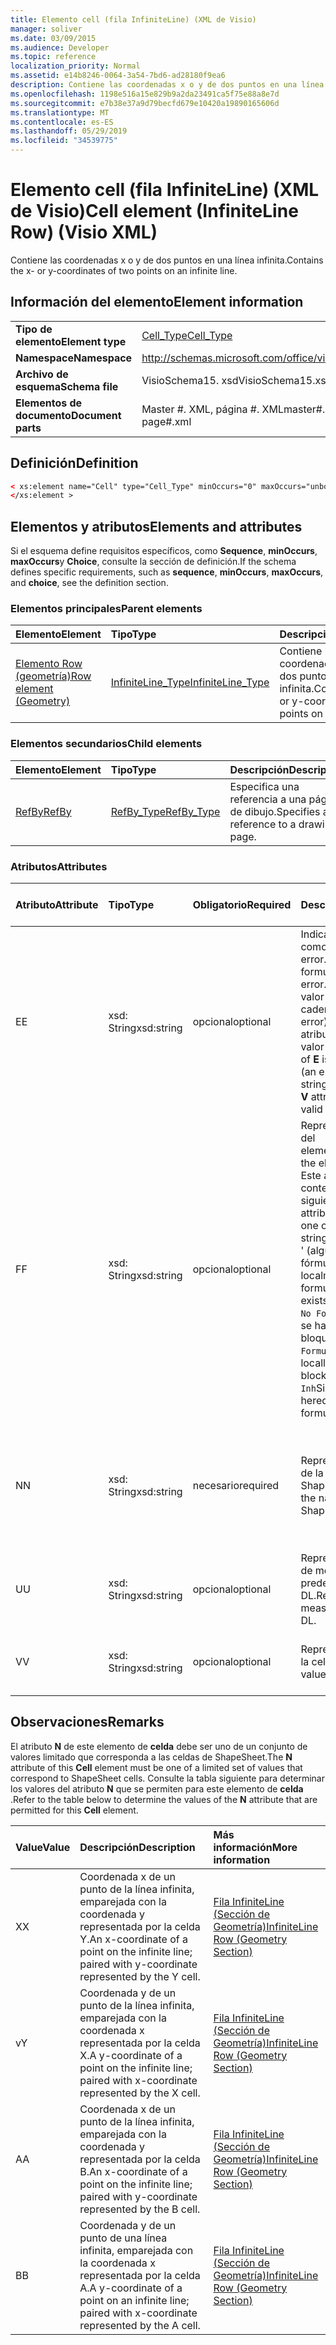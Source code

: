 ```yaml
---
title: Elemento cell (fila InfiniteLine) (XML de Visio)
manager: soliver
ms.date: 03/09/2015
ms.audience: Developer
ms.topic: reference
localization_priority: Normal
ms.assetid: e14b8246-0064-3a54-7bd6-ad28180f9ea6
description: Contiene las coordenadas x o y de dos puntos en una línea infinita.
ms.openlocfilehash: 1198e516a15e829b9a2da23491ca5f75e88a8e7d
ms.sourcegitcommit: e7b38e37a9d79becfd679e10420a19890165606d
ms.translationtype: MT
ms.contentlocale: es-ES
ms.lasthandoff: 05/29/2019
ms.locfileid: "34539775"
---
```

# <a name="cell-element-infiniteline-row-visio-xml"></a><span data-ttu-id="6c740-103">Elemento cell (fila InfiniteLine) (XML de Visio)</span><span class="sxs-lookup"><span data-stu-id="6c740-103">Cell element (InfiniteLine Row) (Visio XML)</span></span>

<span data-ttu-id="6c740-104">Contiene las coordenadas x o y de dos puntos en una línea infinita.</span><span class="sxs-lookup"><span data-stu-id="6c740-104">Contains the x- or y-coordinates of two points on an infinite line.</span></span>
  
## <a name="element-information"></a><span data-ttu-id="6c740-105">Información del elemento</span><span class="sxs-lookup"><span data-stu-id="6c740-105">Element information</span></span>

|||
|:-----|:-----|
|<span data-ttu-id="6c740-106">**Tipo de elemento**</span><span class="sxs-lookup"><span data-stu-id="6c740-106">**Element type**</span></span> <br/> |[<span data-ttu-id="6c740-107">Cell_Type</span><span class="sxs-lookup"><span data-stu-id="6c740-107">Cell_Type</span></span>](cell_type-complextypevisio-xml.md) <br/> |
|<span data-ttu-id="6c740-108">**Namespace**</span><span class="sxs-lookup"><span data-stu-id="6c740-108">**Namespace**</span></span> <br/> |http://schemas.microsoft.com/office/visio/2012/main  <br/> |
|<span data-ttu-id="6c740-109">**Archivo de esquema**</span><span class="sxs-lookup"><span data-stu-id="6c740-109">**Schema file**</span></span> <br/> |<span data-ttu-id="6c740-110">VisioSchema15. xsd</span><span class="sxs-lookup"><span data-stu-id="6c740-110">VisioSchema15.xsd</span></span>  <br/> |
|<span data-ttu-id="6c740-111">**Elementos de documento**</span><span class="sxs-lookup"><span data-stu-id="6c740-111">**Document parts**</span></span> <br/> |<span data-ttu-id="6c740-112">Master #. XML, página #. XML</span><span class="sxs-lookup"><span data-stu-id="6c740-112">master#.xml, page#.xml</span></span>  <br/> |
   
## <a name="definition"></a><span data-ttu-id="6c740-113">Definición</span><span class="sxs-lookup"><span data-stu-id="6c740-113">Definition</span></span>

```XML
< xs:element name="Cell" type="Cell_Type" minOccurs="0" maxOccurs="unbounded" >
</xs:element >
```

## <a name="elements-and-attributes"></a><span data-ttu-id="6c740-114">Elementos y atributos</span><span class="sxs-lookup"><span data-stu-id="6c740-114">Elements and attributes</span></span>

<span data-ttu-id="6c740-115">Si el esquema define requisitos específicos, como **Sequence**, **minOccurs**, **maxOccurs**y **Choice**, consulte la sección de definición.</span><span class="sxs-lookup"><span data-stu-id="6c740-115">If the schema defines specific requirements, such as **sequence**, **minOccurs**, **maxOccurs**, and **choice**, see the definition section.</span></span> 
  
### <a name="parent-elements"></a><span data-ttu-id="6c740-116">Elementos principales</span><span class="sxs-lookup"><span data-stu-id="6c740-116">Parent elements</span></span>

|<span data-ttu-id="6c740-117">**Elemento**</span><span class="sxs-lookup"><span data-stu-id="6c740-117">**Element**</span></span>|<span data-ttu-id="6c740-118">**Tipo**</span><span class="sxs-lookup"><span data-stu-id="6c740-118">**Type**</span></span>|<span data-ttu-id="6c740-119">**Descripción**</span><span class="sxs-lookup"><span data-stu-id="6c740-119">**Description**</span></span>|
|:-----|:-----|:-----|
|[<span data-ttu-id="6c740-120">Elemento Row (geometría)</span><span class="sxs-lookup"><span data-stu-id="6c740-120">Row element (Geometry)</span></span>](row-element-geometry-sectionvisio-xml.md) <br/> |[<span data-ttu-id="6c740-121">InfiniteLine_Type</span><span class="sxs-lookup"><span data-stu-id="6c740-121">InfiniteLine_Type</span></span>](infiniteline_type-complextypevisio-xml.md) <br/> |<span data-ttu-id="6c740-122">Contiene las coordenadas x o y de dos puntos en una línea infinita.</span><span class="sxs-lookup"><span data-stu-id="6c740-122">Contains the x- or y-coordinates of two points on an infinite line.</span></span>  <br/> |
   
### <a name="child-elements"></a><span data-ttu-id="6c740-123">Elementos secundarios</span><span class="sxs-lookup"><span data-stu-id="6c740-123">Child elements</span></span>

|<span data-ttu-id="6c740-124">**Elemento**</span><span class="sxs-lookup"><span data-stu-id="6c740-124">**Element**</span></span>|<span data-ttu-id="6c740-125">**Tipo**</span><span class="sxs-lookup"><span data-stu-id="6c740-125">**Type**</span></span>|<span data-ttu-id="6c740-126">**Descripción**</span><span class="sxs-lookup"><span data-stu-id="6c740-126">**Description**</span></span>|
|:-----|:-----|:-----|
|[<span data-ttu-id="6c740-127">RefBy</span><span class="sxs-lookup"><span data-stu-id="6c740-127">RefBy</span></span>](refby-element-cell_type-complextypevisio-xml.md) <br/> |[<span data-ttu-id="6c740-128">RefBy_Type</span><span class="sxs-lookup"><span data-stu-id="6c740-128">RefBy_Type</span></span>](refby_type-complextypevisio-xml.md) <br/> |<span data-ttu-id="6c740-129">Especifica una referencia a una página de dibujo.</span><span class="sxs-lookup"><span data-stu-id="6c740-129">Specifies a reference to a drawing page.</span></span>  <br/> |
   
### <a name="attributes"></a><span data-ttu-id="6c740-130">Atributos</span><span class="sxs-lookup"><span data-stu-id="6c740-130">Attributes</span></span>

|<span data-ttu-id="6c740-131">**Atributo**</span><span class="sxs-lookup"><span data-stu-id="6c740-131">**Attribute**</span></span>|<span data-ttu-id="6c740-132">**Tipo**</span><span class="sxs-lookup"><span data-stu-id="6c740-132">**Type**</span></span>|<span data-ttu-id="6c740-133">**Obligatorio**</span><span class="sxs-lookup"><span data-stu-id="6c740-133">**Required**</span></span>|<span data-ttu-id="6c740-134">**Descripción**</span><span class="sxs-lookup"><span data-stu-id="6c740-134">**Description**</span></span>|<span data-ttu-id="6c740-135">**Posibles valores**</span><span class="sxs-lookup"><span data-stu-id="6c740-135">**Possible values**</span></span>|
|:-----|:-----|:-----|:-----|:-----|
|<span data-ttu-id="6c740-136">E</span><span class="sxs-lookup"><span data-stu-id="6c740-136">E</span></span>  <br/> |<span data-ttu-id="6c740-137">xsd: String</span><span class="sxs-lookup"><span data-stu-id="6c740-137">xsd:string</span></span>  <br/> |<span data-ttu-id="6c740-138">opcional</span><span class="sxs-lookup"><span data-stu-id="6c740-138">optional</span></span>  <br/> |<span data-ttu-id="6c740-139">Indica que la fórmula da como resultado un error.</span><span class="sxs-lookup"><span data-stu-id="6c740-139">Indicates that the formula evaluates to an error.</span></span> <span data-ttu-id="6c740-140">El valor de **E** es el valor actual (una cadena de mensaje de error); el valor del atributo **V** es el último valor válido.</span><span class="sxs-lookup"><span data-stu-id="6c740-140">The value of **E** is the current value (an error message string); the value of the **V** attribute is the last valid value.</span></span>  <br/> |<span data-ttu-id="6c740-141">Una cadena de mensaje de error.</span><span class="sxs-lookup"><span data-stu-id="6c740-141">An error message string.</span></span>  <br/> |
|<span data-ttu-id="6c740-142">F</span><span class="sxs-lookup"><span data-stu-id="6c740-142">F</span></span>  <br/> |<span data-ttu-id="6c740-143">xsd: String</span><span class="sxs-lookup"><span data-stu-id="6c740-143">xsd:string</span></span>  <br/> |<span data-ttu-id="6c740-144">opcional</span><span class="sxs-lookup"><span data-stu-id="6c740-144">optional</span></span>  <br/> | <span data-ttu-id="6c740-145">Representa la fórmula del elemento.</span><span class="sxs-lookup"><span data-stu-id="6c740-145">Represents the element's formula.</span></span> <span data-ttu-id="6c740-146">Este atributo puede contener una de las siguientes cadenas:</span><span class="sxs-lookup"><span data-stu-id="6c740-146">This attribute can contain one of the following strings:</span></span>  <br/>  <span data-ttu-id="6c740-147">' (alguna fórmula) ' si la fórmula existe localmente</span><span class="sxs-lookup"><span data-stu-id="6c740-147">'(some formula)' if the formula exists locally</span></span>  <br/>  <span data-ttu-id="6c740-148">`No Formula`Si la fórmula se ha eliminado o bloqueado localmente</span><span class="sxs-lookup"><span data-stu-id="6c740-148">`No Formula` if the formula is locally deleted or blocked</span></span>  <br/>  <span data-ttu-id="6c740-149">`Inh`Si la fórmula es heredada.</span><span class="sxs-lookup"><span data-stu-id="6c740-149">`Inh` if the formula is inherited.</span></span>  <br/> |<span data-ttu-id="6c740-150">Una fórmula.</span><span class="sxs-lookup"><span data-stu-id="6c740-150">A formula.</span></span>  <br/> |
|<span data-ttu-id="6c740-151">N</span><span class="sxs-lookup"><span data-stu-id="6c740-151">N</span></span>  <br/> |<span data-ttu-id="6c740-152">xsd: String</span><span class="sxs-lookup"><span data-stu-id="6c740-152">xsd:string</span></span>  <br/> |<span data-ttu-id="6c740-153">necesario</span><span class="sxs-lookup"><span data-stu-id="6c740-153">required</span></span>  <br/> |<span data-ttu-id="6c740-154">Representa el nombre de la celda ShapeSheet.</span><span class="sxs-lookup"><span data-stu-id="6c740-154">Represents the name of the ShapeSheet cell.</span></span>  <br/> |<span data-ttu-id="6c740-155">Nombre de la celda ShapeSheet.</span><span class="sxs-lookup"><span data-stu-id="6c740-155">The name of the ShapeSheet cell.</span></span>  <br/> <span data-ttu-id="6c740-156">Vea la sección Comentarios a continuación.</span><span class="sxs-lookup"><span data-stu-id="6c740-156">See the Remarks section below.</span></span>  <br/> |
|<span data-ttu-id="6c740-157">U</span><span class="sxs-lookup"><span data-stu-id="6c740-157">U</span></span>  <br/> |<span data-ttu-id="6c740-158">xsd: String</span><span class="sxs-lookup"><span data-stu-id="6c740-158">xsd:string</span></span>  <br/> |<span data-ttu-id="6c740-159">opcional</span><span class="sxs-lookup"><span data-stu-id="6c740-159">optional</span></span>  <br/> |<span data-ttu-id="6c740-160">Representa una unidad de medida el valor predeterminado es DL.</span><span class="sxs-lookup"><span data-stu-id="6c740-160">Represents a unit of measure The default is DL.</span></span>  <br/> |<span data-ttu-id="6c740-161">Unidades de la celda.</span><span class="sxs-lookup"><span data-stu-id="6c740-161">The units of the cell.</span></span>  <br/> |
|<span data-ttu-id="6c740-162">V</span><span class="sxs-lookup"><span data-stu-id="6c740-162">V</span></span>  <br/> |<span data-ttu-id="6c740-163">xsd: String</span><span class="sxs-lookup"><span data-stu-id="6c740-163">xsd:string</span></span>  <br/> |<span data-ttu-id="6c740-164">opcional</span><span class="sxs-lookup"><span data-stu-id="6c740-164">optional</span></span>  <br/> |<span data-ttu-id="6c740-165">Representa el valor de la celda.</span><span class="sxs-lookup"><span data-stu-id="6c740-165">Represents the value of the cell.</span></span>  <br/> |<span data-ttu-id="6c740-166">El valor de la celda ShapeSheet.</span><span class="sxs-lookup"><span data-stu-id="6c740-166">The value of the ShapeSheet cell.</span></span>  <br/> |
   
## <a name="remarks"></a><span data-ttu-id="6c740-167">Observaciones</span><span class="sxs-lookup"><span data-stu-id="6c740-167">Remarks</span></span>

<span data-ttu-id="6c740-168">El atributo **N** de este elemento de **celda** debe ser uno de un conjunto de valores limitado que corresponda a las celdas de ShapeSheet.</span><span class="sxs-lookup"><span data-stu-id="6c740-168">The **N** attribute of this **Cell** element must be one of a limited set of values that correspond to ShapeSheet cells.</span></span> <span data-ttu-id="6c740-169">Consulte la tabla siguiente para determinar los valores del atributo **N** que se permiten para este elemento de **celda** .</span><span class="sxs-lookup"><span data-stu-id="6c740-169">Refer to the table below to determine the values of the **N** attribute that are permitted for this **Cell** element.</span></span> 
  
|<span data-ttu-id="6c740-170">**Value**</span><span class="sxs-lookup"><span data-stu-id="6c740-170">**Value**</span></span>|<span data-ttu-id="6c740-171">**Descripción**</span><span class="sxs-lookup"><span data-stu-id="6c740-171">**Description**</span></span>|<span data-ttu-id="6c740-172">**Más información**</span><span class="sxs-lookup"><span data-stu-id="6c740-172">**More information**</span></span>|
|:-----|:-----|:-----|
|<span data-ttu-id="6c740-173">X</span><span class="sxs-lookup"><span data-stu-id="6c740-173">X</span></span>  <br/> |<span data-ttu-id="6c740-174">Coordenada x de un punto de la línea infinita, emparejada con la coordenada y representada por la celda Y.</span><span class="sxs-lookup"><span data-stu-id="6c740-174">An x-coordinate of a point on the infinite line; paired with y-coordinate represented by the Y cell.</span></span>  <br/> |[<span data-ttu-id="6c740-175">Fila InfiniteLine (Sección de Geometría)</span><span class="sxs-lookup"><span data-stu-id="6c740-175">InfiniteLine Row (Geometry Section)</span></span>](infiniteline-row-geometry-section.md) <br/> |
|<span data-ttu-id="6c740-176">v</span><span class="sxs-lookup"><span data-stu-id="6c740-176">Y</span></span>  <br/> |<span data-ttu-id="6c740-177">Coordenada y de un punto de la línea infinita, emparejada con la coordenada x representada por la celda X.</span><span class="sxs-lookup"><span data-stu-id="6c740-177">A y-coordinate of a point on the infinite line; paired with x-coordinate represented by the X cell.</span></span>  <br/> |[<span data-ttu-id="6c740-178">Fila InfiniteLine (Sección de Geometría)</span><span class="sxs-lookup"><span data-stu-id="6c740-178">InfiniteLine Row (Geometry Section)</span></span>](infiniteline-row-geometry-section.md) <br/> |
|<span data-ttu-id="6c740-179">A</span><span class="sxs-lookup"><span data-stu-id="6c740-179">A</span></span>  <br/> |<span data-ttu-id="6c740-180">Coordenada x de un punto de la línea infinita, emparejada con la coordenada y representada por la celda B.</span><span class="sxs-lookup"><span data-stu-id="6c740-180">An x-coordinate of a point on the infinite line; paired with y-coordinate represented by the B cell.</span></span>  <br/> |[<span data-ttu-id="6c740-181">Fila InfiniteLine (Sección de Geometría)</span><span class="sxs-lookup"><span data-stu-id="6c740-181">InfiniteLine Row (Geometry Section)</span></span>](infiniteline-row-geometry-section.md) <br/> |
|<span data-ttu-id="6c740-182">B</span><span class="sxs-lookup"><span data-stu-id="6c740-182">B</span></span>  <br/> |<span data-ttu-id="6c740-183">Coordenada y de un punto de una línea infinita, emparejada con la coordenada x representada por la celda A.</span><span class="sxs-lookup"><span data-stu-id="6c740-183">A y-coordinate of a point on an infinite line; paired with x-coordinate represented by the A cell.</span></span>  <br/> |[<span data-ttu-id="6c740-184">Fila InfiniteLine (Sección de Geometría)</span><span class="sxs-lookup"><span data-stu-id="6c740-184">InfiniteLine Row (Geometry Section)</span></span>](infiniteline-row-geometry-section.md) <br/> |
   

